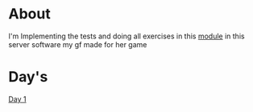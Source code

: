 # About
I'm Implementing the tests and doing all exercises in this [module](https://gitlab.com/ch-tbz-it/Stud/m450/m450/-/tree/main) in this server software my gf made for her game

# Day's
[Day 1](./Exercises/day1.md)

